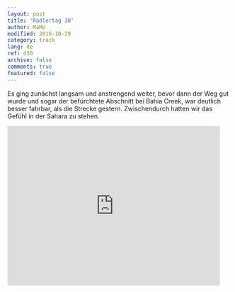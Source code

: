 ```yaml
---   
layout: post 
title: 'Radlertag 30'  
author: MaMo 
modified: 2016-10-29
category: track 
lang: de 
ref: d30
archive: false 
comments: true 
featured: false 
--- 
```


Es ging zunächst langsam und anstrengend weiter, bevor dann der Weg gut wurde und sogar der befürchtete Abschnitt bei Bahia Creek, war deutlich besser fahrbar, als die Strecke gestern. Zwischendurch hatten wir das Gefühl in der Sahara zu stehen.

<iframe width='480' height='360' src='http://track-kit.net/maps_s3/?v=embed&track=231937.gpx' frameborder='0' allowfullscreen></iframe>